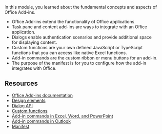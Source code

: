 In this module, you learned about the fundamental concepts and aspects of Office Add-ins.

- Office Add-ins extend the functionality of Office applications.
- Task pane and content add-ins are ways to integrate with an Office application.
- Dialogs enable authentication scenarios and provide additional space for displaying content.
- Custom functions are your own defined JavaScript or TypeScript functions that you can access like native Excel functions.
- Add-in commands are the custom ribbon or menu buttons for an add-in.
- The purpose of the manifest is for you to configure how the add-in integrates with Office.

## Resources

- [Office Add-ins documentation](/office/dev/add-ins)
- [Design elements](/office/dev/add-ins/design/interface-elements)
- [Dialog API](/office/dev/add-ins/develop/dialog-api-in-office-add-ins)
- [Custom functions](/office/dev/add-ins/excel/custom-functions-overview)
- [Add-in commands in Excel, Word, and PowerPoint](/office/dev/add-ins/develop/create-addin-commands)
- [Add-in commands in Outlook](/outlook/add-ins/add-in-commands-for-outlook)
- [Manifest](/office/dev/add-ins/develop/add-in-manifests)
